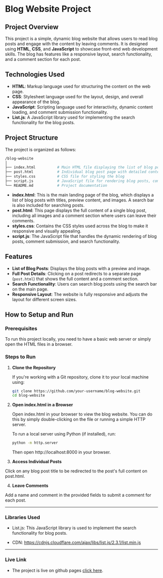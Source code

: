 # Blog Website Project

## Project Overview

This project is a simple, dynamic blog website that allows users to read blog posts and engage with the content by leaving comments. It is designed using **HTML**, **CSS**, and **JavaScript** to showcase front-end web development skills. The blog has features like a responsive layout, search functionality, and a comment section for each post.

## Technologies Used

- **HTML**: Markup language used for structuring the content on the web page.
- **CSS**: Stylesheet language used for the layout, design, and overall appearance of the blog.
- **JavaScript**: Scripting language used for interactivity, dynamic content loading, and comment submission functionality.
- **List.js**: A JavaScript library used for implementing the search functionality for the blog posts.

## Project Structure

The project is organized as follows:

```bash
/blog-website
│
├── index.html          # Main HTML file displaying the list of blog posts
├── post.html           # Individual blog post page with detailed content and comment section
├── styles.css          # CSS file for styling the blog
├── script.js           # JavaScript file for rendering blog posts, comment functionality, and search feature
└── README.md           # Project documentation

```

- **index.html**: This is the main landing page of the blog, which displays a list of blog posts with titles, preview content, and images. A search bar is also included for searching posts.
- **post.html**: This page displays the full content of a single blog post, including all images and a comment section where users can leave their comments.
- **styles.css**: Contains the CSS styles used across the blog to make it responsive and visually appealing.
- **script.js**: The JavaScript file that handles the dynamic rendering of blog posts, comment submission, and search functionality.

## Features

- **List of Blog Posts**: Displays the blog posts with a preview and image.
- **Full Post Details**: Clicking on a post redirects to a separate page (`post.html`) that shows the full content and a comment section.
- **Search Functionality**: Users can search blog posts using the search bar on the main page.
- **Responsive Layout**: The website is fully responsive and adjusts the layout for different screen sizes.

## How to Setup and Run

### Prerequisites

To run this project locally, you need to have a basic web server or simply open the HTML files in a browser.

### Steps to Run

1. **Clone the Repository**

   If you're working with a Git repository, clone it to your local machine using:

   ```bash
   git clone https://github.com/your-username/blog-website.git
   cd blog-website
   ```

2. **Open index.html in a Browser**

   Open index.html in your browser to view the blog website. You can do this by simply double-clicking on the file or running a simple HTTP server.

   To run a local server using Python (if installed), run:

   ```bash
   python -m http.server
   ```

   Then open http://localhost:8000 in your browser.

3. **Access Individual Posts**

Click on any blog post title to be redirected to the post's full content on post.html.

4.  **Leave Comments**

Add a name and comment in the provided fields to submit a comment for each post.

---

### Libraries Used

- List.js: This JavaScript library is used to implement the search functionality for blog posts.

- CDN: https://cdnjs.cloudflare.com/ajax/libs/list.js/2.3.1/list.min.js

---

### Live Link

- The project is live on github pages [click here](https://gj40.github.io/blog_website/).
